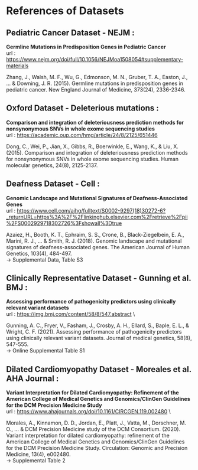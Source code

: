 
# References of Datasets

## Pediatric Cancer Dataset - NEJM :
**Germline Mutations in Predisposition Genes in Pediatric Cancer**  \
url : https://www.nejm.org/doi/full/10.1056/NEJMoa1508054#supplementary-materials

Zhang, J., Walsh, M. F., Wu, G., Edmonson, M. N., Gruber, T. A., Easton, J., ... & Downing, J. R. (2015). Germline mutations in predisposition genes in pediatric cancer. New England Journal of Medicine, 373(24), 2336-2346.

## Oxford Dataset - Deleterious mutations : 
**Comparison and integration of deleteriousness prediction methods for nonsynonymous SNVs in whole exome sequencing studies**  \
url : https://academic.oup.com/hmg/article/24/8/2125/651446

Dong, C., Wei, P., Jian, X., Gibbs, R., Boerwinkle, E., Wang, K., & Liu, X. (2015). Comparison and integration of deleteriousness prediction methods for nonsynonymous SNVs in whole exome sequencing studies. Human molecular genetics, 24(8), 2125-2137.

## Deafness Dataset - Cell :
**Genomic Landscape and Mutational Signatures of Deafness-Associated Genes** \
url : https://www.cell.com/ajhg/fulltext/S0002-9297(18)30272-6?_returnURL=https%3A%2F%2Flinkinghub.elsevier.com%2Fretrieve%2Fpii%2FS0002929718302726%3Fshowall%3Dtrue

Azaiez, H., Booth, K. T., Ephraim, S. S., Crone, B., Black-Ziegelbein, E. A., Marini, R. J., ... & Smith, R. J. (2018). Genomic landscape and mutational signatures of deafness-associated genes. The American Journal of Human Genetics, 103(4), 484-497. \
 -> Supplemental Data, Table S3

 ## Clinically Representative Dataset - Gunning et al. BMJ  :
 **Assessing performance of pathogenicity predictors using clinically relevant variant datasets** \
 url : https://jmg.bmj.com/content/58/8/547.abstract \
 
 Gunning, A. C., Fryer, V., Fasham, J., Crosby, A. H., Ellard, S., Baple, E. L., & Wright, C. F. (2021). Assessing performance of pathogenicity predictors using clinically relevant variant datasets. Journal of medical genetics, 58(8), 547-555. \
  -> Online Supplemental Table S1

  ## Dilated Cardiomyopathy Dataset - Moreales et al. AHA Journal :
  **Variant Interpretation for Dilated Cardiomyopathy: Refinement of the American College of Medical Genetics and Genomics/ClinGen Guidelines for the DCM Precision Medicine Study** \
  url : https://www.ahajournals.org/doi/10.1161/CIRCGEN.119.002480 \

 Morales, A., Kinnamon, D. D., Jordan, E., Platt, J., Vatta, M., Dorschner, M. O., ... & DCM Precision Medicine study of the DCM Consortium. (2020). Variant interpretation for dilated cardiomyopathy: refinement of the American College of Medical Genetics    and Genomics/ClinGen Guidelines for the DCM Precision Medicine Study. Circulation: Genomic and Precision Medicine, 13(4), e002480. \
  -> Supplemental Table 2
